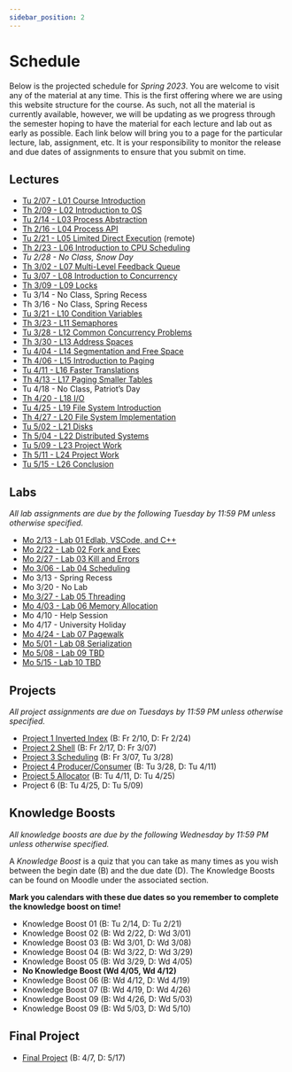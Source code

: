 ```yaml
---
sidebar_position: 2
---
```


# Schedule

Below is the projected schedule for *Spring 2023*. You are welcome to visit any of the material at any time. This is the first offering where we are using this website structure for the course. As such, not all the material is currently available, however, we will be updating as we progress through the semester hoping to have the material for each lecture and lab out as early as possible. Each link below will bring you to a page for the particular lecture, lab, assignment, etc. It is your responsibility to monitor the release and due dates of assignments to ensure that you submit on time.

## Lectures

- [Tu 2/07 - L01 Course Introduction](../../lectures/intro/)
- [Th 2/09 - L02 Introduction to OS](../../lectures/intro-os/)
- [Tu 2/14 - L03 Process Abstraction](../../lectures/process-abstraction/)
- [Th 2/16 - L04 Process API](../../lectures/process-api/)
- [Tu 2/21 - L05 Limited Direct Execution](../../lectures/limited-direct/) (remote)
- [Th 2/23 - L06 Introduction to CPU Scheduling](../../lectures/intro-cpu-sched/)
- *Tu 2/28 - No Class, Snow Day*
- [Th 3/02 - L07 Multi-Level Feedback Queue](../../lectures/mlfq/)
- [Tu 3/07 - L08 Introduction to Concurrency](../../lectures/intro-conc/)
- [Th 3/09 - L09 Locks](../../lectures/locks/)
- Tu 3/14 - No Class, Spring Recess
- Th 3/16 - No Class, Spring Recess
- [Tu 3/21 - L10 Condition Variables](../../lectures/cond-vars/)
- [Th 3/23 - L11 Semaphores](../../lectures/semaphores/)
- [Tu 3/28 - L12 Common Concurrency Problems](../../lectures/conc-problems/)
- [Th 3/30 - L13 Address Spaces](../../lectures/addr-spaces/)
- [Tu 4/04 - L14 Segmentation and Free Space](../../lectures/seg-free-space/)
- [Th 4/06 - L15 Introduction to Paging](../../lectures/intro-paging/)
- [Tu 4/11 - L16 Faster Translations](../../lectures/faster-impl/)
- [Th 4/13 - L17 Paging Smaller Tables](../../lectures/paging-smaller-tables/)
- Tu 4/18 - No Class, Patriot’s Day
- [Th 4/20 - L18 I/O](../../lectures/io/)
- [Tu 4/25 - L19 File System Introduction](../../lectures/fs-intro/)
- [Th 4/27 - L20 File System Implementation](../../lectures/fs-impl/)
- [Tu 5/02 - L21 Disks](../../lectures/disks/)
- [Th 5/04 - L22 Distributed Systems](../../lectures/dist-sys/)
- [Tu 5/09 - L23 Project Work](../../lectures/project-work-1/)
- [Th 5/11 - L24 Project Work](../../lectures/project-work-2/)
- [Tu 5/15 - L26 Conclusion](../../lectures/conclusion/)

## Labs

*All lab assignments are due by the following Tuesday by 11:59 PM unless otherwise specified.*

- [Mo 2/13 - Lab 01 Edlab, VSCode, and C++](/docs/labs/lab01)
- [Mo 2/22 - Lab 02 Fork and Exec](/docs/labs/lab02)
- [Mo 2/27 - Lab 03 Kill and Errors](/docs/labs/lab03)
- [Mo 3/06 - Lab 04 Scheduling](/docs/labs/lab04)
- Mo 3/13 - Spring Recess
- Mo 3/20 - No Lab
- [Mo 3/27 - Lab 05 Threading](/docs/labs/lab05)
- [Mo 4/03 - Lab 06 Memory Allocation](/docs/labs/lab06)
- Mo 4/10 - Help Session
- Mo 4/17 - University Holiday
- [Mo 4/24 - Lab 07 Pagewalk](/docs/labs/lab07)
- [Mo 5/01 - Lab 08 Serialization](/docs/labs/lab08)
- [Mo 5/08 - Lab 09 TBD](/docs/labs/lab09)
- [Mo 5/15 - Lab 10 TBD](/docs/labs/lab10)

## Projects

*All project assignments are due on Tuesdays by 11:59 PM unless otherwise specified.*

- [Project 1 Inverted Index](/docs/projects/inverted-index) (B: Fr 2/10, D: Fr 2/24)
- [Project 2 Shell](/docs/projects/shell) (B: Fr 2/17, D: Fr 3/07)
- [Project 3 Scheduling](/docs/projects/scheduling) (B: Fr 3/07, Tu 3/28)
- [Project 4 Producer/Consumer](/docs/projects/prodcon) (B: Tu 3/28, D: Tu 4/11)
- [Project 5 Allocator](/docs/projects/allocator) (B: Tu 4/11, D: Tu 4/25)
- Project 6 (B: Tu 4/25, D: Tu 5/09)

## Knowledge Boosts

*All knowledge boosts are due by the following Wednesday by 11:59 PM unless otherwise specified.*

A *Knowledge Boost* is a quiz that you can take as many times as you
wish between the begin date (B) and the due date (D). The Knowledge
Boosts can be found on Moodle under the associated section.

**Mark you calendars with these due dates so you remember to complete
the knowledge boost on time!**

- Knowledge Boost 01 (B: Tu 2/14, D: Tu 2/21)
- Knowledge Boost 02 (B: Wd 2/22, D: Wd 3/01)
- Knowledge Boost 03 (B: Wd 3/01, D: Wd 3/08)
- Knowledge Boost 04 (B: Wd 3/22, D: Wd 3/29)
- Knowledge Boost 05 (B: Wd 3/29, D: Wd 4/05)
- **No Knowledge Boost (Wd 4/05, Wd 4/12)**
- Knowledge Boost 06 (B: Wd 4/12, D: Wd 4/19)
- Knowledge Boost 07 (B: Wd 4/19, D: Wd 4/26)
- Knowledge Boost 09 (B: Wd 4/26, D: Wd 5/03)
- Knowledge Boost 09 (B: Wd 5/03, D: Wd 5/10)

## Final Project

- [Final Project](https://eight-army-4c0.notion.site/Operating-Systems-Final-Project-6e4e4ea0f93a4a56b0a7c4fb388255ce) (B: 4/7, D: 5/17)

